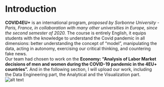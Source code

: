 # Introduction
**COVID4EU+** is an international program, *proposed by Sorbonne University - Paris, France, in collaboration with many other universities in Europe, since the second semester of 2020.* The course is entirely English, it equips students with the knowledge to understand the Covid pandemic in all dimensions: better understanding the concept of “model”, manipulating the data, acting in autonomy, exercising our critical thinking, and countering fake news. </br>
Our team had chosen to work on the **Economy: “Analysis of Labor Market decisions of men and women during the COVID-19 pandemic in the 4EU+ countries”.** And in the following section, I will upload our work, including the Data Engineering part, the Analytical and the Visualization part. </br>
![alt text](https://github.com/leondgv/covid4eu-sorbonne/blob/main/en-tete_etroite.png)
